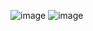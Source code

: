 ![image](https://user-images.githubusercontent.com/86042155/149717141-835238ab-f74a-450d-a88e-dd54a1b4d031.png)
![image](https://user-images.githubusercontent.com/86042155/149716998-a777e565-1030-48a3-89f9-daa1327dae2d.png)
